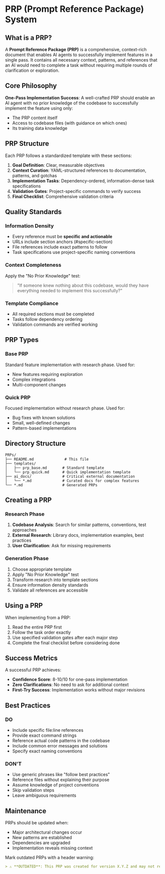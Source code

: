 # PRP (Prompt Reference Package) System

## What is a PRP?

A **Prompt Reference Package (PRP)** is a comprehensive, context-rich document that enables AI agents to successfully implement features in a single pass. It contains all necessary context, patterns, and references that an AI would need to complete a task without requiring multiple rounds of clarification or exploration.

## Core Philosophy

**One-Pass Implementation Success**: A well-crafted PRP should enable an AI agent with no prior knowledge of the codebase to successfully implement the feature using only:
- The PRP content itself
- Access to codebase files (with guidance on which ones)
- Its training data knowledge

## PRP Structure

Each PRP follows a standardized template with these sections:

1. **Goal Definition**: Clear, measurable objectives
2. **Context Curation**: YAML-structured references to documentation, patterns, and gotchas
3. **Implementation Tasks**: Dependency-ordered, information-dense task specifications
4. **Validation Gates**: Project-specific commands to verify success
5. **Final Checklist**: Comprehensive validation criteria

## Quality Standards

### Information Density
- Every reference must be **specific and actionable**
- URLs include section anchors (#specific-section)
- File references include exact patterns to follow
- Task specifications use project-specific naming conventions

### Context Completeness
Apply the "No Prior Knowledge" test:
> "If someone knew nothing about this codebase, would they have everything needed to implement this successfully?"

### Template Compliance
- All required sections must be completed
- Tasks follow dependency ordering
- Validation commands are verified working

## PRP Types

### Base PRP
Standard feature implementation with research phase. Used for:
- New features requiring exploration
- Complex integrations
- Multi-component changes

### Quick PRP
Focused implementation without research phase. Used for:
- Bug fixes with known solutions
- Small, well-defined changes
- Pattern-based implementations

## Directory Structure

```
PRPs/
├── README.md              # This file
├── templates/            
│   ├── prp_base.md       # Standard template
│   └── prp_quick.md      # Quick implementation template
├── ai_docs/              # Critical external documentation
│   └── *.md              # Curated docs for complex features
└── *.md                  # Generated PRPs
```

## Creating a PRP

### Research Phase
1. **Codebase Analysis**: Search for similar patterns, conventions, test approaches
2. **External Research**: Library docs, implementation examples, best practices
3. **User Clarification**: Ask for missing requirements

### Generation Phase
1. Choose appropriate template
2. Apply "No Prior Knowledge" test
3. Transform research into template sections
4. Ensure information density standards
5. Validate all references are accessible

## Using a PRP

When implementing from a PRP:
1. Read the entire PRP first
2. Follow the task order exactly
3. Use specified validation gates after each major step
4. Complete the final checklist before considering done

## Success Metrics

A successful PRP achieves:
- **Confidence Score**: 8-10/10 for one-pass implementation
- **Zero Clarifications**: No need to ask for additional context
- **First-Try Success**: Implementation works without major revisions

## Best Practices

### DO
- Include specific file:line references
- Provide exact command strings
- Reference actual code patterns in the codebase
- Include common error messages and solutions
- Specify exact naming conventions

### DON'T
- Use generic phrases like "follow best practices"
- Reference files without explaining their purpose
- Assume knowledge of project conventions
- Skip validation steps
- Leave ambiguous requirements

## Maintenance

PRPs should be updated when:
- Major architectural changes occur
- New patterns are established
- Dependencies are upgraded
- Implementation reveals missing context

Mark outdated PRPs with a header warning:
```markdown
> ⚠️ **OUTDATED**: This PRP was created for version X.Y.Z and may not reflect current patterns
```